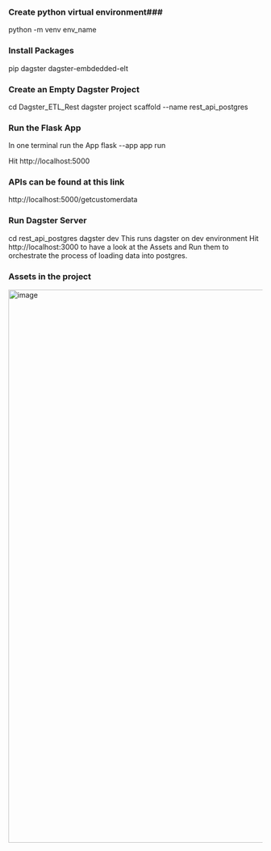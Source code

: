 ### Create python virtual environment###
python -m venv  env_name
### Install Packages ###
pip dagster dagster-embdedded-elt 
### Create an Empty Dagster Project ###
cd Dagster_ETL_Rest
dagster project scaffold --name rest_api_postgres

### Run the Flask App ###
In one terminal run the App
flask --app app run

Hit http://localhost:5000
###  APIs can be found at this link ###
http://localhost:5000/getcustomerdata
### Run Dagster Server ###
cd rest_api_postgres
dagster dev
This runs dagster on dev environment
Hit http://localhost:3000 to have a look at the Assets and Run them to orchestrate the process of loading data into postgres.

### Assets in the project ###
<img width="1917" height="1094" alt="image" src="https://github.com/user-attachments/assets/2e2cbc8d-7cc9-4de1-863c-2080e057cc56" />

